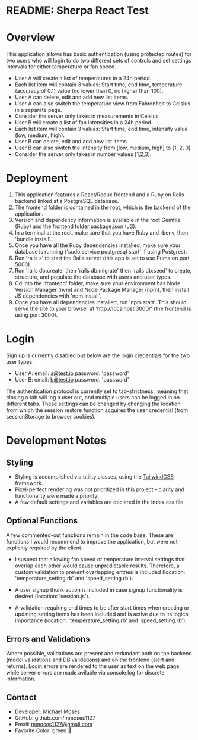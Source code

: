 # README: Sherpa React Test

# Overview

This application allows has basic authentication (using protected routes)
for two users who will login to do two different sets of
controls and set settings intervals for either temperature or fan speed.

- User A will create a list of temperatures in a 24h period.
- Each list item will contain 3 values: Start time, end time, temperature
(accuracy of 0.1) value (no lower than 0, no higher than 100).
- User A can delete, edit and add new list items.
- User A can also switch the temperature view from Fahrenheit to Celsius in a
separate page.
- Consider the server only takes in measurements in Celsius.
- User B will create a list of fan intensities in a 24h period.
- Each list item will contain 3 values: Start time, end time, intensity value (low,
medium, high).
- User B can delete, edit and add new list items.
- User B can also switch the intensity from [low, medium, high] to [1, 2, 3].
- Consider the server only takes in number values [1,2,3].

# Deployment

1. This application features a React/Redux frontend and a Ruby on Rails backend linked at a PostgreSQL database.
2. The frontend folder is contained in the root, which is the backend of the application. 
3. Version and dependency information is available in the root Gemfile (Ruby) and the frontend folder package.json (JS).
4. In a terminal at the root, make sure that you have Ruby and rbenv, then 'bundle install'. 
5. Once you have all the Ruby dependencies installed, make sure your database is running ('sudo service postgresql start' if using Postgres).
6. Run 'rails s' to start the Rails server (this app is set to use Puma on port 5000).
7. Run 'rails db:create' then 'rails db:migrate' then 'rails db:seed' to create, structure, and populate the database with users and user types.
8. Cd into the 'frontend' folder, make sure your environment has Node Version Manager (nvm) and Node Package Manager (npm), then install JS dependencies with 'npm install'.
9. Once you have all dependencies installed, run 'npm start'. This should serve the site to your browser at 'http://localhost:3000/' (the frontend is using port 3000).

# Login

Sign up is currently disabled but below are the login credentials for the two user types:

- User A: email: a@test.io password: 'password'
- User B: email: b@test.io password: 'password'

The authentication protocol is currently set to tab-strictness, meaning that closing a tab will log a user out, and multiple users can be logged in on different tabs. These settings can be changed by changing the location from which the session restore function acquires the user credential (from sessionStorage to browser cookies).

# Development Notes

## Styling

- Styling is accomplished via utility classes, using the [TailwindCSS](https://tailwindcss.com/) framework.
- Pixel-perfect rendering was not prioritized in this project - clarity and functionality were made a priority.
- A few default settings and variables are declared in the index.css file.

## Optional Functions

A few commented-out functions remain in the code base. These are functions I would recommend to improve the application, but were not explicitly required by the client.

- I suspect that allowing fan speed or temperature interval settings that overlap each other would cause unpredictable results. Therefore, a custom validation to prevent overlapping entries is included (location: 'temperature_setting.rb' and 'speed_setting.rb').

- A user signup thunk action is included in case signup functionality is desired (location: 'session.js').

- A validation requiring end times to be after start times when creating or updating setting items has been included and is active due to its logical importance (location: 'temperature_setting.rb' and 'speed_setting.rb').

## Errors and Validations

Where possible, validations are present and redundant both on the backend (model validations and DB validations) and on the frontend (alert and returns). Login errors are rendered to the user as text on the web page, while server errors are made avilable via console.log for discrete information.

## Contact

- Developer: Michael Moses
- GitHub: github.com/mmoses1127
- Email: [mmoses1127@gmail.com](mmoses1127@gmail.com)
- Favorite Color: green :green_heart:

